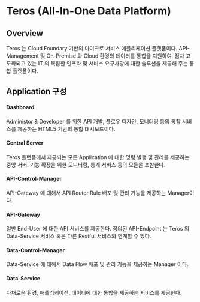 
# Teros (All-In-One Data Platform)

## Overview

Teros 는 Cloud Foundary 기반의 마이크로 서비스 애플리케이션 플랫폼이다.
API-Management 및 On-Premise 와 Cloud 환경의 데이터를 통합을 지원하여, 점차 고도화되고 있는 IT 의 복잡한 인프라 및 서비스 요구사항에 대한 솔루션을 제공해 주는 통합 플랫폼이다.

 ## Application 구성

#### Dashboard

Administor & Developer 를 위한 API 개발, 플로우 디자인, 모니터링 등의 통합 서비스를 제공하는 HTML5 기반의 통합 대시보드이다.

#### Central Server

Teros 플랫폼에서 제공되는 모든 Application 에 대한 명령 발행 및 관리를 제공하는 중앙 서버. 기능 확장을 위한 모니터링, 통계 서비스 등의 모듈을 포함한다.

#### API-Control-Manager

API-Gateway 에 대해서 API Router Rule 배포 및 관리 기능을 제공하는 Manager이다.

#### API-Gateway

일반 End-User 에 대한 API 서비스를 제공한다. 정의된 API-Endpoint 는 Teros 의 Data-Service 서비스 혹은 다른 Restful 서비스와 연계할 수 있다.

#### Data-Control-Manager

Data-Service 에 대해서 Data Flow 배포 및 관리 기능을 제공하는 Manager 이다.

#### Data-Service

다채로운 환경, 애플리케이션, 데이터에 대한 통합을 제공하는 서비스를 제공한다.

